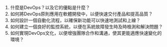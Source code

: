 

1. 什麼是DevOps？以及它的優點是什麼？
2. 如何將DevOps原則應用在軟體開發中，以便快速交付產品和提高品質？
3. 如何設計一個自動化流程，以確保新功能可以快速地測試和上線？
4. 如何建立一個良好的監控系統，以便在系統故障發生時及時檢測和解決問題？
5. 如何實現DevOps文化，以便增強團隊合作和溝通，使其更能適應快速變化的環境？